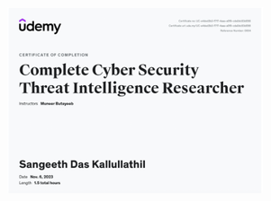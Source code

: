 <img src="https://github.com/sdkallullathil/Threat/blob/1d0ff9bf32e4f9fe270cb618ba621cf139224343/threat.png" height="90%" width="90%" alt="Disk Sanitization Steps"/>
